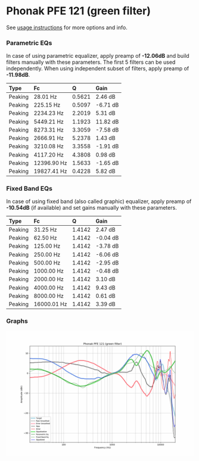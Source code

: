 # Phonak PFE 121 (green filter)
See [usage instructions](https://github.com/jaakkopasanen/AutoEq#usage) for more options and info.

### Parametric EQs
In case of using parametric equalizer, apply preamp of **-12.06dB** and build filters manually
with these parameters. The first 5 filters can be used independently.
When using independent subset of filters, apply preamp of **-11.98dB**.

| Type    | Fc          |      Q | Gain     |
|:--------|:------------|:-------|:---------|
| Peaking | 28.01 Hz    | 0.5621 | 2.46 dB  |
| Peaking | 225.15 Hz   | 0.5097 | -6.71 dB |
| Peaking | 2234.23 Hz  | 2.2019 | 5.31 dB  |
| Peaking | 5449.21 Hz  | 1.1923 | 11.82 dB |
| Peaking | 8273.31 Hz  | 3.3059 | -7.58 dB |
| Peaking | 2666.91 Hz  | 5.2378 | 1.43 dB  |
| Peaking | 3210.08 Hz  | 3.3558 | -1.91 dB |
| Peaking | 4117.20 Hz  | 4.3808 | 0.98 dB  |
| Peaking | 12396.90 Hz | 1.5633 | -1.65 dB |
| Peaking | 19827.41 Hz | 0.4228 | 5.82 dB  |

### Fixed Band EQs
In case of using fixed band (also called graphic) equalizer, apply preamp of **-10.54dB**
(if available) and set gains manually with these parameters.

| Type    | Fc          |      Q | Gain     |
|:--------|:------------|:-------|:---------|
| Peaking | 31.25 Hz    | 1.4142 | 2.47 dB  |
| Peaking | 62.50 Hz    | 1.4142 | -0.04 dB |
| Peaking | 125.00 Hz   | 1.4142 | -3.78 dB |
| Peaking | 250.00 Hz   | 1.4142 | -6.06 dB |
| Peaking | 500.00 Hz   | 1.4142 | -2.95 dB |
| Peaking | 1000.00 Hz  | 1.4142 | -0.48 dB |
| Peaking | 2000.00 Hz  | 1.4142 | 3.10 dB  |
| Peaking | 4000.00 Hz  | 1.4142 | 9.43 dB  |
| Peaking | 8000.00 Hz  | 1.4142 | 0.61 dB  |
| Peaking | 16000.01 Hz | 1.4142 | 3.39 dB  |

### Graphs
![](./Phonak%20PFE%20121%20(green%20filter).png)